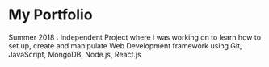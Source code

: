 # My Portfolio
Summer 2018 :  Independent Project where i was working on to learn how to set up, create and manipulate Web Development framework using Git, JavaScript, MongoDB, Node.js, React.js
